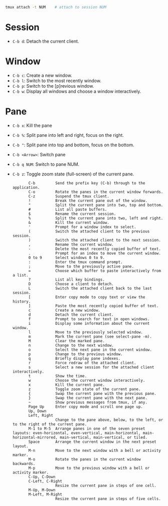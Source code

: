 
```bash
tmux attach -t NUM    # attach to session NUM
```

# Session
- `C-b d`: Detach the current client.

# Window

- `C-b c`: Create a new window.
- `C-b l`: Switch to the most recently window.
- `C-b p`: Switch to the \[p\]revious window.
- `C-b w`: Display all windows and choose a window interactively.

# Pane

- `C-b x`: Kill the pane
- `C-b %`: Split pane into left and right, focus on the right.
- `C-b "`: Split pane into top and bottom, focus on the bottom.
- `C-b <Arrow>`: Switch pane
- `C-b q NUM`: Switch to pane NUM.
- `C-b z`: Toggle zoom state (full-screen) of the current pane.


             C-b         Send the prefix key (C-b) through to the application.
             C-o         Rotate the panes in the current window forwards.
             C-z         Suspend the tmux client.
             !           Break the current pane out of the window.
             "           Split the current pane into two, top and bottom.
             #           List all paste buffers.
             $           Rename the current session.
             %           Split the current pane into two, left and right.
             &           Kill the current window.
             '           Prompt for a window index to select.
             (           Switch the attached client to the previous session.
             )           Switch the attached client to the next session.
             ,           Rename the current window.
             -           Delete the most recently copied buffer of text.
             .           Prompt for an index to move the current window.
             0 to 9      Select windows 0 to 9.
             :           Enter the tmux command prompt.
             ;           Move to the previously active pane.
             =           Choose which buffer to paste interactively from a list.
             ?           List all key bindings.
             D           Choose a client to detach.
             L           Switch the attached client back to the last session.
             [           Enter copy mode to copy text or view the history.
             ]           Paste the most recently copied buffer of text.
             c           Create a new window.
             d           Detach the current client.
             f           Prompt to search for text in open windows.
             i           Display some information about the current window.
             l           Move to the previously selected window.
             m           Mark the current pane (see select-pane -m).
             M           Clear the marked pane.
             n           Change to the next window.
             o           Select the next pane in the current window.
             p           Change to the previous window.
             q           Briefly display pane indexes.
             r           Force redraw of the attached client.
             s           Select a new session for the attached client interactively.
             t           Show the time.
             w           Choose the current window interactively.
             x           Kill the current pane.
             z           Toggle zoom state of the current pane.
             {           Swap the current pane with the previous pane.
             }           Swap the current pane with the next pane.
             ~           Show previous messages from tmux, if any.
             Page Up     Enter copy mode and scroll one page up.
             Up, Down
             Left, Right
                         Change to the pane above, below, to the left, or to the right of the current pane.
             M-1 to M-5  Arrange panes in one of the seven preset layouts: even-horizontal, even-vertical, main-horizontal, main-horizontal-mirrored, main-vertical, main-vertical, or tiled.
             Space       Arrange the current window in the next preset layout.
             M-n         Move to the next window with a bell or activity marker.
             M-o         Rotate the panes in the current window backwards.
             M-p         Move to the previous window with a bell or activity marker.
             C-Up, C-Down
             C-Left, C-Right
                         Resize the current pane in steps of one cell.
             M-Up, M-Down
             M-Left, M-Right
                         Resize the current pane in steps of five cells.



